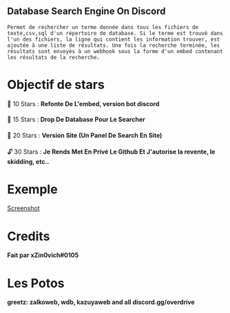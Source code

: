 ## Database Search Engine On Discord

```Permet de rechercher un terme donnée dans tous les fichiers de texte,csv,sql d'un répertoire de database. Si le terme est trouvé dans l'un des fichiers, la ligne qui contient les information trouver, est ajoutée à une liste de résultats. Une fois la recherche terminée, les résultats sont envoyés à un webhook sous la forme d'un embed contenant les résultats de la recherche.```

# Objectif de stars

🎈 10 Stars : **Refonte De L'embed, version bot discord**
####
🎄 15 Stars : **Drop De Database Pour Le Searcher**
####
💎 20 Stars : **Version Site (Un Panel De Search En Site)**
####
🔓 30 Stars : **Je Rends Met En Privé Le Github Et J'autorise la revente, le skidding, etc..**

# Exemple

[Screenshot]([https://prnt.sc/g1QMyRp05sdx](https://cdn.discordapp.com/attachments/1053962963888902196/1054002408138735646/image.png))

# Credits

**Fait par xZin0vich#0105**

# Les Potos

**greetz: zalkoweb, wdb, kazuyaweb and all discord.gg/overdrive**

